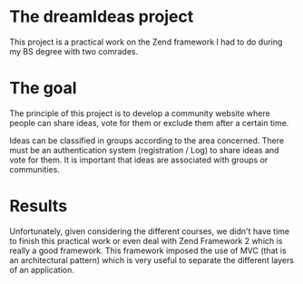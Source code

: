 # The dreamIdeas project
This project is a practical work on the Zend framework I had to do during my BS degree with two comrades.

# The goal
The principle of this project is to develop a community website where people can share ideas, vote for them or exclude them after a certain time.

Ideas can be classified in groups according to the area concerned.
There must be an authentication system (registration / Log) to share ideas and vote for them.
It is important that ideas are associated with groups or communities.

# Results
Unfortunately, given considering the different courses, we didn't have time to finish this practical work or even deal with Zend Framework 2 which is really a good framework.
This framework imposed the use of MVC (that is an architectural pattern) which is very useful to separate the different layers of an application.

